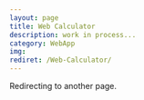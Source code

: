```yaml
---
layout: page
title: Web Calculator
description: work in process...
category: WebApp
img:
rediret: /Web-Calculator/
---
```


Redirecting to another page.